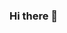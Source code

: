 ### Hi there 👋

<!--
**RevanthPosina/RevanthPosina** is a ✨ _special_ ✨ repository because its `README.md` (this file) appears on your GitHub profile.

Here are some ideas to get you started:

- 🔭 I’m currently working as a Software Developer
- 🌱 I’m currently learning Data Science , Machine Learning Concepts 
- 👯 I’m looking to collaborate on DS projects
- 💬 Ask me about ... Tech , Marvel ,DC, Anime
--!>
